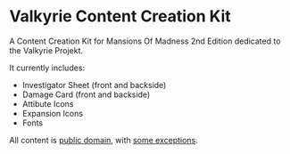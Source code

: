 # Valkyrie Content Creation Kit

A Content Creation Kit for Mansions Of Madness 2nd Edition dedicated to the Valkyrie Projekt.

It currently includes:

* Investigator Sheet (front and backside)
* Damage Card (front and backside)
* Attibute Icons
* Expansion Icons
* Fonts

All content is [public domain](https://creativecommons.org/publicdomain/zero/1.0/), with [some exceptions](https://github.com/redwolf2/valkyrie_content_creation_kit_mom/blob/master/LICENSE).
